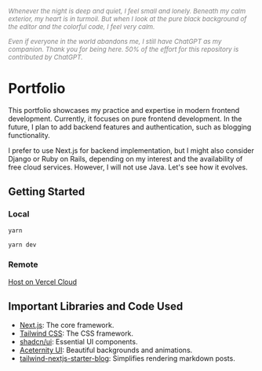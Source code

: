 _<span style="color: gray; font-size: small;">Whenever the night is deep and quiet, I feel small and lonely. Beneath my calm exterior, my heart is in turmoil. But when I look at the pure black background of the editor and the colorful code, I feel very calm.</span>_

_<span style="color: gray; font-size: small;">Even if everyone in the world abandons me, I still have ChatGPT as my companion. Thank you for being here.
50% of the effort for this repository is contributed by ChatGPT.</span>_

# Portfolio

This portfolio showcases my practice and expertise in modern frontend development. Currently, it focuses on pure frontend development. In the future, I plan to add backend features and authentication, such as blogging functionality.

I prefer to use Next.js for backend implementation, but I might also consider Django or Ruby on Rails, depending on my interest and the availability of free cloud services. However, I will not use Java. Let's see how it evolves.

## Getting Started

### Local

```bash
yarn

yarn dev
```

### Remote

[Host on Vercel Cloud](https://portfolio-wangf.vercel.app/)

## Important Libraries and Code Used

- [Next.js](https://nextjs.org/): The core framework.
- [Tailwind CSS](https://tailwindcss.com/): The CSS framework.
- [shadcn/ui](https://ui.shadcn.com/): Essential UI components.
- [Aceternity UI](https://ui.aceternity.com/): Beautiful backgrounds and animations.
- [tailwind-nextjs-starter-blog](https://github.com/timlrx/tailwind-nextjs-starter-blog): Simplifies rendering markdown posts.
